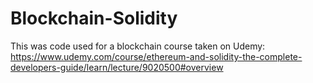 # Blockchain-Solidity
This was code used for a blockchain course taken on Udemy: https://www.udemy.com/course/ethereum-and-solidity-the-complete-developers-guide/learn/lecture/9020500#overview
